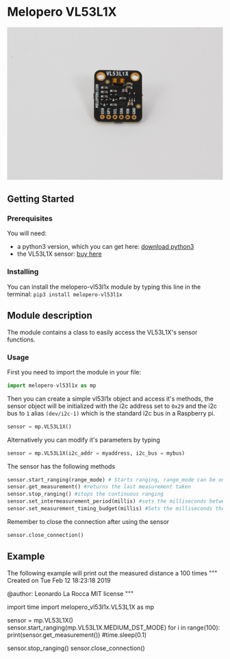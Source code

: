 # Melopero VL53L1X
![melopero logo](images/sensor.jpg?raw=true)

## Getting Started
### Prerequisites
You will need:
- a python3 version, which you can get here: [download python3](https://www.python.org/downloads/)
- the VL53L1X sensor: [buy here](https://www.melopero.com/)

### Installing
You can install the melopero-vl53l1x module by typing this line in the terminal: 
`pip3 install melopero-vl53l1x`

## Module description
The module contains a class to easily access the VL53L1X's sensor functions.

### Usage
First you need to import the module in your file: 
```python
import melopero-vl53l1x as mp
```
Then you can create a simple vl53l1x object and access it's methods, the sensor object will be initialized with the i2c address set to `0x29` and the i2c bus to `1` alias `(dev/i2c-1)` which is the standard i2c bus in a Raspberry pi. 
```python 
sensor = mp.VL53L1X()
```
Alternatively you can modify it's parameters by typing
```python
sensor = mp.VL53L1X(i2c_addr = myaddress, i2c_bus = mybus)
```

The sensor has the following methods
```python 
sensor.start_ranging(range_mode) # Starts ranging, range_mode can be one of SHORT_DST_MODE, MEDIUM_DST_MODE, LONG_DST_MODE 
sensor.get_measurement() #returns the last measurement taken
sensor.stop_ranging() #stops the continuous ranging
sensor.set_intermeasurement_period(millis) #sets the milliseconds between measurements
sensor.set_measurement_timing_budget(millis) #Sets the milliseconds the sensor has to take a measurement, must be between [20ms, 1000ms]
```
Remember to close the connection after using the sensor
```python 
sensor.close_connection()
```

## Example
The following example will print out the measured distance a 100 times
"""
Created on Tue Feb 12 18:23:18 2019

@author: Leonardo La Rocca
MIT license
"""

import time
import melopero_vl53l1x.VL53L1X as mp

sensor = mp.VL53L1X()
sensor.start_ranging(mp.VL53L1X.MEDIUM_DST_MODE)
for i in range(100):
    print(sensor.get_measurement())
    #time.sleep(0.1)

sensor.stop_ranging()
sensor.close_connection()
